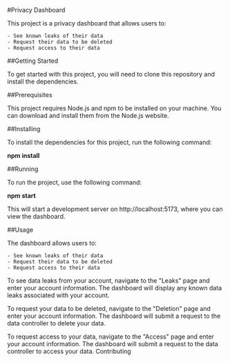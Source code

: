 #Privacy Dashboard

This project is a privacy dashboard that allows users to:

    - See known leaks of their data
    - Request their data to be deleted
    - Request access to their data

##Getting Started

To get started with this project, you will need to clone this repository and install the dependencies.

##Prerequisites

This project requires Node.js and npm to be installed on your machine. You can download and install them from the Node.js website.

##Installing

To install the dependencies for this project, run the following command:

**npm install**

##Running

To run the project, use the following command:

**npm start**

This will start a development server on http://localhost:5173, where you can view the dashboard.

##Usage

The dashboard allows users to:

    - See known leaks of their data
    - Request their data to be deleted
    - Request access to their data

To see data leaks from your account, navigate to the "Leaks" page and enter your account information. The dashboard will display any known data leaks associated with your account.

To request your data to be deleted, navigate to the "Deletion" page and enter your account information. The dashboard will submit a request to the data controller to delete your data.

To request access to your data, navigate to the "Access" page and enter your account information. The dashboard will submit a request to the data controller to access your data.
Contributing
